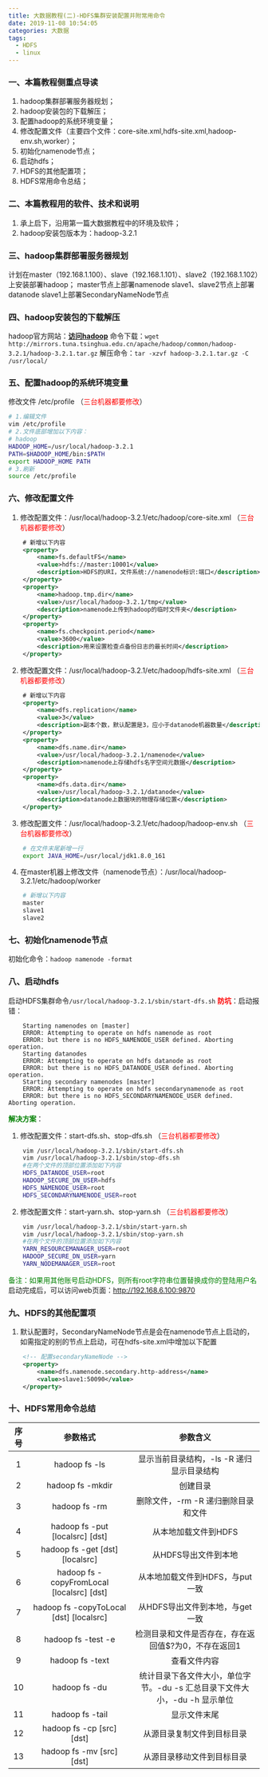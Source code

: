 ```yaml
---
title: 大数据教程(二)-HDFS集群安装配置并附常用命令
date: 2019-11-08 10:54:05
categories: 大数据
tags: 
  - HDFS
  - linux
---
```

### 一、本篇教程侧重点导读
1. hadoop集群部署服务器规划；
2. hadoop安装包的下载解压；
3. 配置hadoop的系统环境变量；
4. 修改配置文件（主要四个文件：core-site.xml,hdfs-site.xml,hadoop-env.sh,worker）；
5. 初始化namenode节点；
6. 启动hdfs；
7. HDFS的其他配置项；
8. HDFS常用命令总结；

### 二、本篇教程用的软件、技术和说明
1. 承上启下，沿用第一篇大数据教程中的环境及软件；
2. hadoop安装包版本为：hadoop-3.2.1

### 三、hadoop集群部署服务器规划
计划在master（192.168.1.100）、slave（192.168.1.101）、slave2（192.168.1.102）上安装部署hadoop；
master节点上部署namenode
slave1、slave2节点上部署datanode
slave1上部署SecondaryNameNode节点

### 四、hadoop安装包的下载解压
hadoop官方网站：[**访问hadoop**](https://hadoop.apache.org "hadoop")
命令下载：`wget http://mirrors.tuna.tsinghua.edu.cn/apache/hadoop/common/hadoop-3.2.1/hadoop-3.2.1.tar.gz`
解压命令：`tar -xzvf hadoop-3.2.1.tar.gz -C /usr/local/`

### 五、配置hadoop的系统环境变量
修改文件 /etc/profile （<font color=red>三台机器都要修改</font>）
````bash
# 1.编辑文件
vim /etc/profile
# 2.文件底部增加以下内容：
# hadoop
HADOOP_HOME=/usr/local/hadoop-3.2.1
PATH=$HADOOP_HOME/bin:$PATH
export HADOOP_HOME PATH
# 3.刷新
source /etc/profile
````

### 六、修改配置文件
1. 修改配置文件：/usr/local/hadoop-3.2.1/etc/hadoop/core-site.xml （<font color=red>三台机器都要修改</font>）
````xml
	# 新增以下内容
	<property>
		<name>fs.defaultFS</name>
		<value>hdfs://master:10001</value> 
		<description>HDFS的URI，文件系统://namenode标识:端口</description>
	</property>
	<property>
		<name>hadoop.tmp.dir</name>
		<value>/usr/local/hadoop-3.2.1/tmp</value>
		<description>namenode上传到hadoop的临时文件夹</description>
	</property>
	<property>
		<name>fs.checkpoint.period</name>
		<value>3600</value>
		<description>用来设置检查点备份日志的最长时间</description>
	</property>
````
2. 修改配置文件：/usr/local/hadoop-3.2.1/etc/hadoop/hdfs-site.xml （<font color=red>三台机器都要修改</font>）
````xml
    # 新增以下内容
	<property>
		<name>dfs.replication</name>
		<value>3</value> 
		<description>副本个数，默认配置是3，应小于datanode机器数量</description>
	</property>
	<property>
		<name>dfs.name.dir</name>
		<value>/usr/local/hadoop-3.2.1/namenode</value>
		<description>namenode上存储hdfs名字空间元数据</description>
	</property>
	<property>
		<name>dfs.data.dir</name>
		<value>/usr/local/hadoop-3.2.1/datanode</value>
		<description>datanode上数据块的物理存储位置</description>
	</property>
````
3. 修改配置文件：/usr/local/hadoop-3.2.1/etc/hadoop/hadoop-env.sh （<font color=red>三台机器都要修改</font>）
````bash
    # 在文件末尾新增一行
	export JAVA_HOME=/usr/local/jdk1.8.0_161
````
4. 在master机器上修改文件（namenode节点）：/usr/local/hadoop-3.2.1/etc/hadoop/worker
````bash
    # 新增以下内容
	master
	slave1
	slave2
````

### 七、初始化namenode节点
 初始化命令：`hadoop namenode -format`

### 八、启动hdfs
启动HDFS集群命令`/usr/local/hadoop-3.2.1/sbin/start-dfs.sh`
**<font color=red>防坑</font>**：启动报错：
````
	Starting namenodes on [master]
	ERROR: Attempting to operate on hdfs namenode as root
	ERROR: but there is no HDFS_NAMENODE_USER defined. Aborting operation.
	Starting datanodes
	ERROR: Attempting to operate on hdfs datanode as root
	ERROR: but there is no HDFS_DATANODE_USER defined. Aborting operation.
	Starting secondary namenodes [master]
	ERROR: Attempting to operate on hdfs secondarynamenode as root
	ERROR: but there is no HDFS_SECONDARYNAMENODE_USER defined. Aborting operation.
````
**<font color=green>解决方案</font>**：
1. 修改配置文件：start-dfs.sh、stop-dfs.sh （<font color=red>三台机器都要修改</font>）
````bash
    vim /usr/local/hadoop-3.2.1/sbin/start-dfs.sh
	vim /usr/local/hadoop-3.2.1/sbin/stop-dfs.sh
	#在两个文件的顶部位置添加如下内容
	HDFS_DATANODE_USER=root
	HADOOP_SECURE_DN_USER=hdfs
	HDFS_NAMENODE_USER=root
	HDFS_SECONDARYNAMENODE_USER=root
````
2. 修改配置文件：start-yarn.sh、stop-yarn.sh （<font color=red>三台机器都要修改</font>）
````bash
    vim /usr/local/hadoop-3.2.1/sbin/start-yarn.sh
	vim /usr/local/hadoop-3.2.1/sbin/stop-yarn.sh
	#在两个文件的顶部位置添加如下内容
	YARN_RESOURCEMANAGER_USER=root
	HADOOP_SECURE_DN_USER=yarn
	YARN_NODEMANAGER_USER=root
````
<font color=green>备注：如果用其他账号启动HDFS，则所有root字符串位置替换成你的登陆用户名</font>
启动完成后，可以访问web页面：http://192.168.6.100:9870

### 九、HDFS的其他配置项
1. 默认配置时，SecondaryNameNode节点是会在namenode节点上启动的，如需指定的别的节点上启动，可在hdfs-site.xml中增加以下配置
````xml
	<!-- 配置secondaryNameNode -->
	<property>
		<name>dfs.namenode.secondary.http-address</name>
		<value>slave1:50090</value>
	</property>
````

### 十、HDFS常用命令总结
|序号|参数格式|参数含义|
|:-:|:---:|:---------:|
|1|hadoop fs -ls|显示当前目录结构，-ls -R 递归显示目录结构|
|2|hadoop fs -mkdir|创建目录|
|3|hadoop fs -rm|删除文件，-rm -R 递归删除目录和文件|
|4|hadoop fs -put [localsrc] [dst]|从本地加载文件到HDFS|
|5|hadoop fs -get [dst] [localsrc]|从HDFS导出文件到本地|
|6|hadoop fs - copyFromLocal [localsrc] [dst]|从本地加载文件到HDFS，与put一致|
|7|hadoop fs -copyToLocal [dst] [localsrc]|从HDFS导出文件到本地，与get一致|
|8|hadoop fs -test -e|检测目录和文件是否存在，存在返回值$?为0，不存在返回1|
|9|hadoop fs -text|查看文件内容|
|10|hadoop fs -du|统计目录下各文件大小，单位字节。-du -s 汇总目录下文件大小，-du -h 显示单位|
|11|hadoop fs -tail|显示文件末尾|
|12|hadoop fs -cp [src] [dst]|从源目录复制文件到目标目录|
|13|hadoop fs -mv [src] [dst]|从源目录移动文件到目标目录|

